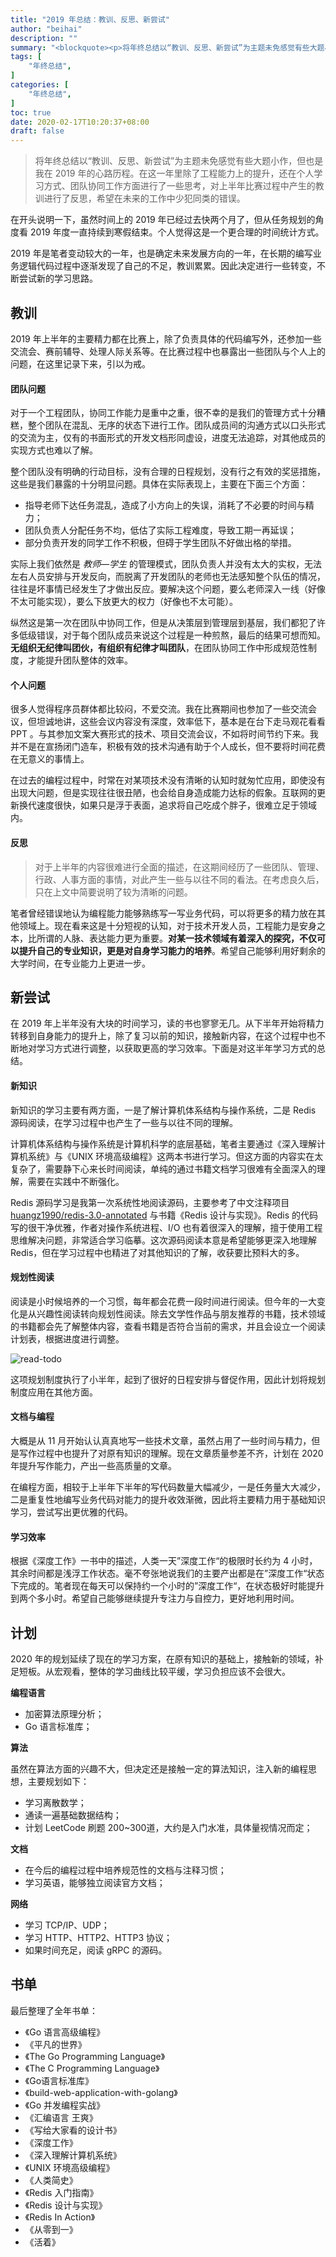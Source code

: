 ```yaml
---
title: "2019 年总结：教训、反思、新尝试"
author: "beihai"
description: ""
summary: "<blockquote><p>将年终总结以“教训、反思、新尝试”为主题未免感觉有些大题小作，但这也是我在 2019 年的心路历程。在这一年里除了工程能力上的提升，还在个人学习方式、团队协同工作方面进行了一些思考，对上半年比赛过程中产生的教训进行了反思，希望在未来的工作中少犯同类的错误。</p></blockquote>"
tags: [
  	"年终总结",
]
categories: [
    "年终总结",
]
toc: true
date: 2020-02-17T10:20:37+08:00
draft: false
---
```


> 将年终总结以“教训、反思、新尝试”为主题未免感觉有些大题小作，但也是我在 2019 年的心路历程。在这一年里除了工程能力上的提升，还在个人学习方式、团队协同工作方面进行了一些思考，对上半年比赛过程中产生的教训进行了反思，希望在未来的工作中少犯同类的错误。

在开头说明一下，虽然时间上的 2019 年已经过去快两个月了，但从任务规划的角度看 2019 年度一直持续到寒假结束。个人觉得这是一个更合理的时间统计方式。

2019 年是笔者变动较大的一年，也是确定未来发展方向的一年，在长期的编写业务逻辑代码过程中逐渐发现了自己的不足，教训累累。因此决定进行一些转变，不断尝试新的学习思路。

## 教训

2019 年上半年的主要精力都在比赛上，除了负责具体的代码编写外，还参加一些交流会、赛前辅导、处理人际关系等。在比赛过程中也暴露出一些团队与个人上的问题，在这里记录下来，引以为戒。

#### 团队问题

对于一个工程团队，协同工作能力是重中之重，很不幸的是我们的管理方式十分糟糕，整个团队在混乱、无序的状态下进行工作。团队成员间的沟通方式以口头形式的交流为主，仅有的书面形式的开发文档形同虚设，进度无法追踪，对其他成员的实现方式也难以了解。

整个团队没有明确的行动目标，没有合理的日程规划，没有行之有效的奖惩措施，这些是我们暴露的十分明显问题。具体在实际表现上，主要在下面三个方面：

- 指导老师下达任务混乱，造成了小方向上的失误，消耗了不必要的时间与精力；
- 团队负责人分配任务不均，低估了实际工程难度，导致工期一再延误；
- 部分负责开发的同学工作不积极，但碍于学生团队不好做出格的举措。

实际上我们依然是 *教师—学生* 的管理模式，团队负责人并没有太大的实权，无法左右人员安排与开发反向，而脱离了开发团队的老师也无法感知整个队伍的情况，往往是坏事情已经发生了才做出反应。要解决这个问题，要么老师深入一线（好像不太可能实现），要么下放更大的权力（好像也不太可能）。

纵然这是第一次在团队中协同工作，但是从决策层到管理层到基层，我们都犯了许多低级错误，对于每个团队成员来说这个过程是一种煎熬，最后的结果可想而知。**无组织无纪律叫团伙，有组织有纪律才叫团队**，在团队协同工作中形成规范性制度，才能提升团队整体的效率。

#### 个人问题

很多人觉得程序员群体都比较闷，不爱交流。我在比赛期间也参加了一些交流会议，但坦诚地讲，这些会议内容没有深度，效率低下，基本是在台下走马观花看看 PPT 。与其参加文案大赛形式的技术、项目交流会议，不如将时间节约下来。我并不是在宣扬闭门造车，积极有效的技术沟通有助于个人成长，但不要将时间花费在无意义的事情上。

在过去的编程过程中，时常在对某项技术没有清晰的认知时就匆忙应用，即使没有出现大问题，但是实现往往很丑陋，也会给自身造成能力达标的假象。互联网的更新换代速度很快，如果只是浮于表面，追求将自己吃成个胖子，很难立足于领域内。

#### 反思

> 对于上半年的内容很难进行全面的描述，在这期间经历了一些团队、管理、行政、人事方面的事情，对此产生一些与以往不同的看法。在考虑良久后，只在上文中简要说明了较为清晰的问题。

笔者曾经错误地认为编程能力能够熟练写一写业务代码，可以将更多的精力放在其他领域上。现在看来这是十分短视的认知，对于技术开发人员，工程能力是安身之本，比所谓的人脉、表达能力更为重要。**对某一技术领域有着深入的探究，不仅可以提升自己的专业知识，更是对自身学习能力的培养**。希望自己能够利用好剩余的大学时间，在专业能力上更进一步。

## 新尝试

在 2019 年上半年没有大块的时间学习，读的书也寥寥无几。从下半年开始将精力转移到自身能力的提升上，除了复习以前的知识，接触新内容，在这个过程中也不断地对学习方式进行调整，以获取更高的学习效率。下面是对这半年学习方式的总结。

#### 新知识

新知识的学习主要有两方面，一是了解计算机体系结构与操作系统，二是 Redis 源码阅读，在学习过程中也产生了一些与以往不同的理解。

计算机体系结构与操作系统是计算机科学的底层基础，笔者主要通过《深入理解计算机系统》与《UNIX 环境高级编程》这两本书进行学习。但这方面的内容实在太复杂了，需要静下心来长时间阅读，单纯的通过书籍文档学习很难有全面深入的理解，需要在实践中不断强化。

Redis 源码学习是我第一次系统性地阅读源码，主要参考了中文注释项目 [huangz1990/redis-3.0-annotated](https://github.com/huangz1990/redis-3.0-annotated) 与书籍《Redis 设计与实现》。Redis 的代码写的很干净优雅，作者对操作系统进程、I/O 也有着很深入的理解，擅于使用工程思维解决问题，非常适合学习临摹。这次源码阅读本意是希望能够更深入地理解 Redis，但在学习过程中也精进了对其他知识的了解，收获要比预料大的多。

#### 规划性阅读

阅读是小时候培养的一个习惯，每年都会花费一段时间进行阅读。但今年的一大变化是从兴趣性阅读转向规划性阅读。除去文学性作品与朋友推荐的书籍，技术领域的书籍都会先了解整体内容，查看书籍是否符合当前的需求，并且会设立一个阅读计划表，根据进度进行调整。

![read-todo](image-20200217203157468.png)

这项规划制度执行了小半年，起到了很好的日程安排与督促作用，因此计划将规划制度应用在其他方面。

#### 文档与编程

大概是从 11 月开始认认真真地写一些技术文章，虽然占用了一些时间与精力，但是写作过程中也提升了对原有知识的理解。现在文章质量参差不齐，计划在 2020 年提升写作能力，产出一些高质量的文章。

在编程方面，相较于上半年下半年的写代码数量大幅减少，一是任务量大大减少，二是重复性地编写业务代码对能力的提升收效渐微，因此将主要精力用于基础知识学习，尝试写出更优雅的代码。

#### 学习效率

根据《深度工作》一书中的描述，人类一天”深度工作“的极限时长约为 4 小时，其余时间都是浅浮工作状态。毫不夸张地说我们的主要产出都是在”深度工作“状态下完成的。笔者现在每天可以保持约一个小时的”深度工作“，在状态极好时能提升到两个多小时。希望自己能够继续提升专注力与自控力，更好地利用时间。

## 计划

2020 年的规划延续了现在的学习方案，在原有知识的基础上，接触新的领域，补足短板。从宏观看，整体的学习曲线比较平缓，学习负担应该不会很大。

**编程语言**

- 加密算法原理分析；
- Go 语言标准库；

**算法**

虽然在算法方面的兴趣不大，但决定还是接触一定的算法知识，注入新的编程思想，主要规划如下：

- 学习离散数学；
- 通读一遍基础数据结构；
- 计划 LeetCode 刷题 200~300道，大约是入门水准，具体量视情况而定；

**文档**

- 在今后的编程过程中培养规范性的文档与注释习惯；
- 学习英语，能够独立阅读官方文档；

**网络**

- 学习 TCP/IP、UDP；
- 学习 HTTP、HTTP2、HTTP3 协议；
- 如果时间充足，阅读 gRPC 的源码。

## 书单

最后整理了全年书单：

- 《Go 语言高级编程》
- 《平凡的世界》
- 《The Go Programming Language》
- 《The C Programming Language》
- 《Go语言标准库》
- 《build-web-application-with-golang》
- 《Go 并发编程实战》
- 《汇编语言 王爽》
- 《写给大家看的设计书》
- 《深度工作》
- 《深入理解计算机系统》
- 《UNIX 环境高级编程》
- 《人类简史》
- 《Redis 入门指南》
- 《Redis 设计与实现》
- 《Redis In Action》
- 《从零到一》
- 《活着》